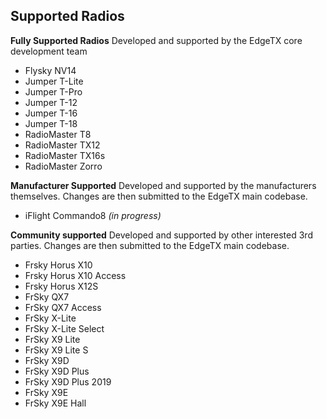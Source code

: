 ## Supported Radios

**Fully Supported Radios** 
Developed and supported by the EdgeTX core development team

* Flysky NV14
* Jumper T-Lite
* Jumper T-Pro
* Jumper T-12
* Jumper T-16
* Jumper T-18
* RadioMaster T8
* RadioMaster TX12
* RadioMaster TX16s
* RadioMaster Zorro

**Manufacturer Supported** 
Developed and supported by the manufacturers themselves. Changes are then submitted to the EdgeTX main codebase.

* iFlight Commando8 *(in progress)*

**Community supported**
Developed and supported by other interested 3rd parties. Changes are then submitted to the EdgeTX main codebase.

* Frsky Horus X10
* Frsky Horus X10 Access
* Frsky Horus X12S
* FrSky QX7
* FrSky QX7 Access
* FrSky X-Lite
* FrSky X-Lite Select
* FrSky X9 Lite
* FrSky X9 Lite S
* FrSky X9D
* FrSky X9D Plus
* FrSky X9D Plus 2019
* FrSky X9E
* FrSky X9E Hall
